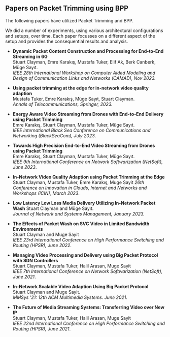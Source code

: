 ## Papers on Packet Trimming using BPP

The following papers have utilized Packet Trimming and BPP.

We did a number of experiments, using various architectural configurations and setups, over time.  Each paper focusses on a different aspect of the setup and provides the consequential results and analysis.


- **Dynamic Packet Content Construction and Processing for End-to-End Streaming in 6G**  
Stuart Clayman, Emre Karakış, Mustafa Tuker, Elif Ak, Berk Canberk, Müge Sayıt.  
 *IEEE 28th International Workshop on Computer Aided Modeling and Design of Communication Links and Networks (CAMAD), Nov 2023.*
 
- **Using packet trimming at the edge for in-network video quality adaption**  
Mustafa Tuker, Emre Karakış, Müge Sayıt, Stuart Clayman.  
*Annals of Telecommunications, Springer, 2023.*

 
- **Energy Aware Video Streaming from Drones with End-to-End Delivery using Packet Trimming**  
Emre Karakış, Stuart Clayman, Mustafa Tuker, Müge Sayıt.  
*IEEE International Black Sea Conference on Communications and Networking (BlackSeaCom), July 2023*.


- **Towards High Precision End-to-End Video Streaming from Drones using Packet Trimming**  
Emre Karakış, Stuart Clayman, Mustafa Tuker, Müge Sayıt.  
 *IEEE 9th International Conference on Network Softwarization (NetSoft), June 2023*.


- **In-Network Video Quality Adaption using Packet Trimming at the Edge**  
Stuart Clayman, Mustafa Tuker, Emre Karakış, Muge Sayit
*26th Conference on Innovation in Clouds, Internet and Networks and Workshops (ICIN), March 2023*.


- **Low Latency Low Loss Media Delivery Utilizing In-Network Packet Wash** 
Stuart Clayman and Müge Sayıt.  
*Journal of Network and Systems Management, January 2023.*

- **The Effects of Packet Wash on SVC Video in Limited Bandwidth Environments**  
Stuart Clayman and Muge Sayit  
*IEEE 23rd International Conference on High Performance Switching and Routing (HPSR), June 2022*.


- **Managing Video Processing and Delivery using Big Packet Protocol with SDN Controllers**  
Stuart Clayman, Mustafa Tuker, Halil Arasan, Muge Sayit  
*IEEE 7th International Conference on Network Softwarization (NetSoft), June 2021*.

- **In-Network Scalable Video Adaption Using Big Packet Protocol**  
Stuart Clayman and Muge Sayit.  
*MMSys '21: 12th ACM Multimedia Systems. June 2021*.

- **The Future of Media Streaming Systems: Transferring Video over New IP**  
Stuart Clayman, Mustafa Tuker, Halil Arasan, Muge Sayit  
*IEEE 22nd International Conference on High Performance Switching and Routing (HPSR), June 2021*.

